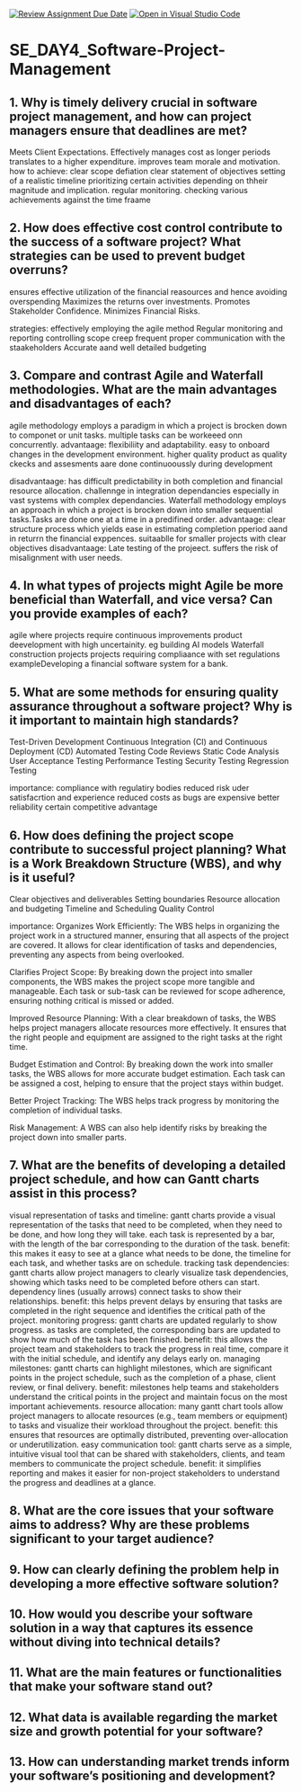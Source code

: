 [![Review Assignment Due Date](https://classroom.github.com/assets/deadline-readme-button-22041afd0340ce965d47ae6ef1cefeee28c7c493a6346c4f15d667ab976d596c.svg)](https://classroom.github.com/a/9pw6JKcu)
[![Open in Visual Studio Code](https://classroom.github.com/assets/open-in-vscode-2e0aaae1b6195c2367325f4f02e2d04e9abb55f0b24a779b69b11b9e10269abc.svg)](https://classroom.github.com/online_ide?assignment_repo_id=18518844&assignment_repo_type=AssignmentRepo)
# SE_DAY4_Software-Project-Management

## 1. Why is timely delivery crucial in software project management, and how can project managers ensure that deadlines are met?
Meets Client Expectations.
Effectively manages cost as longer periods translates to a higher expenditure.
improves team morale and motivation.
how to achieve:
clear scope defiation
clear statement of objectives
setting of a realistic timeline
prioritizing certain activities depending on thheir magnitude and implication.
regular monitoring.
checking various achievements against the time fraame

## 2. How does effective cost control contribute to the success of a software project? What strategies can be used to prevent budget overruns?
ensures effective utilization of the financial reasources and hence avoiding overspending
Maximizes the returns over investments. 
Promotes Stakeholder Confidence.
Minimizes Financial Risks.

strategies:
effectively employing the agile method
Regular monitoring and reporting
controlling scope creep
frequent proper communication with the staakeholders
Accurate aand well detailed budgeting

## 3. Compare and contrast Agile and Waterfall methodologies. What are the main advantages and disadvantages of each?
agile methodology employs a paradigm in which a project is brocken down to componet or unit tasks. multiple tasks can be workeeed onn concurrently.
advantaage:
          flexibiliity and adaptability. easy to onboard changes in the development environment.
          higher quality product as quality ckecks and assesments aare done continuooussly during development
          
disadvantaage: 
             has difficult predictability in both completion and financial resource allocation.
             challennge in integration dependancies especially in vast systems with complex dependancies.
Waterfall methodology employs an approach in which a project is brocken down into smaller sequential tasks.Tasks are done one at a time in a predifined order.
advantaage:
            clear structure process which yields ease in estimating completion pperiod aand in returrn the financial exppences.
            suitaablle for smaller projects with clear objectives
disadvantaage:
            Late testing of the projeect.
            suffers the risk of misalignment with user needs.
          

## 4. In what types of projects might Agile be more beneficial than Waterfall, and vice versa? Can you provide examples of each?
agile
 where projects require continuous improvements
 product deevelopment with high uncertainity.
 eg building AI models
Waterfall
 construction projects
 projects requiring compliaance with set regulations
 exampleDeveloping a financial software system for a bank.
 
## 5. What are some methods for ensuring quality assurance throughout a software project? Why is it important to maintain high standards?
Test-Driven Development 
Continuous Integration (CI) and Continuous Deployment (CD)
Automated Testing
Code Reviews
Static Code Analysis
User Acceptance Testing 
Performance Testing
Security Testing
Regression Testing

importance:
compliance with regulatiry bodies
reduced risk
uder satisfacrtion and experience
reduced costs as bugs are expensive
better reliability
certain competitive advantage

## 6. How does defining the project scope contribute to successful project planning? What is a Work Breakdown Structure (WBS), and why is it useful?
Clear objectives and deliverables
Setting boundaries
Resource allocation and budgeting
Timeline and Scheduling
Quality Control

 importance:
 Organizes Work Efficiently:
          The WBS helps in organizing the project work in a structured manner, ensuring that all aspects of the project are covered. It allows for clear identification of tasks and dependencies, preventing any aspects from being overlooked.

Clarifies Project Scope:
         By breaking down the project into smaller components, the WBS makes the project scope more tangible and manageable. Each task or sub-task can be reviewed for scope adherence, ensuring nothing critical is missed or added.
         
Improved Resource Planning:
          With a clear breakdown of tasks, the WBS helps project managers allocate resources more effectively. It ensures that the right people and equipment are assigned to the right tasks at the right time.
          
Budget Estimation and Control:
          By breaking down the work into smaller tasks, the WBS allows for more accurate budget estimation. Each task can be assigned a cost, helping to ensure that the project stays within budget.
          
Better Project Tracking:
          The WBS helps track progress by monitoring the completion of individual tasks. 
          
Risk Management:
          A WBS can also help identify risks by breaking the project down into smaller parts. 

## 7. What are the benefits of developing a detailed project schedule, and how can Gantt charts assist in this process?

visual representation of tasks and timeline:
gantt charts provide a visual representation of the tasks that need to be completed, when they need to be done, and how long they will take. each task is represented by a bar, with the length of the bar corresponding to the duration of the task.
benefit: this makes it easy to see at a glance what needs to be done, the timeline for each task, and whether tasks are on schedule.
tracking task dependencies:
gantt charts allow project managers to clearly visualize task dependencies, showing which tasks need to be completed before others can start. dependency lines (usually arrows) connect tasks to show their relationships.
benefit: this helps prevent delays by ensuring that tasks are completed in the right sequence and identifies the critical path of the project.
monitoring progress:
gantt charts are updated regularly to show progress. as tasks are completed, the corresponding bars are updated to show how much of the task has been finished.
benefit: this allows the project team and stakeholders to track the progress in real time, compare it with the initial schedule, and identify any delays early on.
managing milestones:
gantt charts can highlight milestones, which are significant points in the project schedule, such as the completion of a phase, client review, or final delivery.
benefit: milestones help teams and stakeholders understand the critical points in the project and maintain focus on the most important achievements.
resource allocation:
many gantt chart tools allow project managers to allocate resources (e.g., team members or equipment) to tasks and visualize their workload throughout the project.
benefit: this ensures that resources are optimally distributed, preventing over-allocation or underutilization.
easy communication tool:
gantt charts serve as a simple, intuitive visual tool that can be shared with stakeholders, clients, and team members to communicate the project schedule.
benefit: it simplifies reporting and makes it easier for non-project stakeholders to understand the progress and deadlines at a glance.


## 8. What are the core issues that your software aims to address? Why are these problems significant to your target audience?
## 9. How can clearly defining the problem help in developing a more effective software solution?
## 10. How would you describe your software solution in a way that captures its essence without diving into technical details?
## 11. What are the main features or functionalities that make your software stand out?
## 12. What data is available regarding the market size and growth potential for your software?
## 13. How can understanding market trends inform your software’s positioning and development?
